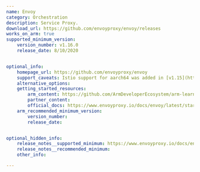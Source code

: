 ```yaml
---
name: Envoy
category: Orchestration
description: Service Proxy.
download_url: https://github.com/envoyproxy/envoy/releases
works_on_arm: true
supported_minimum_version:
    version_number: v1.16.0
    release_date: 8/10/2020


optional_info:
    homepage_url: https://github.com/envoyproxy/envoy
    support_caveats: Istio support for aarch64 was added in [v1.15](https://istio.io/latest/news/releases/1.15.x/announcing-1.15/change-notes/) (Aug-31-2022). Istio and Envoy are often used together.
    alternative_options:
    getting_started_resources:
        arm_content: https://github.com/ArmDeveloperEcosystem/arm-learning-paths/tree/main/content/learning-paths/servers-and-cloud-computing/envoy
        partner_content:
        official_docs: https://www.envoyproxy.io/docs/envoy/latest/start/install#install-envoy-on-ubuntu
    arm_recommended_minimum_version:
        version_number: 
        release_date:


optional_hidden_info:
    release_notes__supported_minimum: https://www.envoyproxy.io/docs/envoy/v1.16.0/version_history/current#new-features
    release_notes__recommended_minimum:
    other_info: 

---
```

